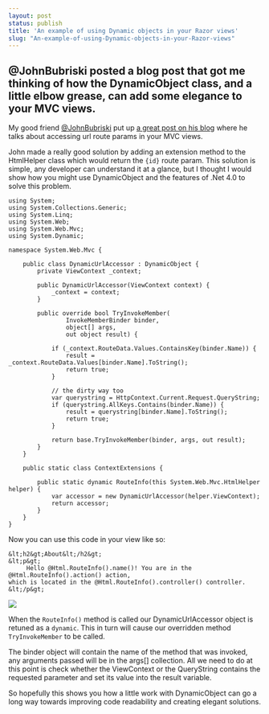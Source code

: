 ```yaml
---
layout: post
status: publish
title: 'An example of using Dynamic objects in your Razor views'
slug: "An-example-of-using-Dynamic-objects-in-your-Razor-views"
---
```


## @JohnBubriski posted a blog post that got me thinking of how the DynamicObject class, and a little elbow grease, can add some elegance to your MVC views.


My good friend [@JohnBubriski][1]  put up [a great post on his blog][2]  where he talks about accessing url route params in your MVC views.


John made a really good solution by adding an extension method to the HtmlHelper class which would return the `{id}` route param. This solution is simple, any developer can understand it at a glance, but I thought I would show how you might use DynamicObject and the features of .Net 4.0 to solve this problem.
    
    using System;
    using System.Collections.Generic;
    using System.Linq;
    using System.Web;
    using System.Web.Mvc;
    using System.Dynamic;
    
    namespace System.Web.Mvc {
    
        public class DynamicUrlAccessor : DynamicObject {
            private ViewContext _context;
            
            public DynamicUrlAccessor(ViewContext context) {
                _context = context;
            }
            
            public override bool TryInvokeMember(
                    InvokeMemberBinder binder, 
                    object[] args, 
                    out object result) {
    
                if (_context.RouteData.Values.ContainsKey(binder.Name)) {
                    result = _context.RouteData.Values[binder.Name].ToString();
                    return true;
                }
    
                // the dirty way too
                var querystring = HttpContext.Current.Request.QueryString;
                if (querystring.AllKeys.Contains(binder.Name)) {
                    result = querystring[binder.Name].ToString();
                    return true;
                }
                
                return base.TryInvokeMember(binder, args, out result);
            }
        }
    
        public static class ContextExtensions {
    
            public static dynamic RouteInfo(this System.Web.Mvc.HtmlHelper helper) {
                var accessor = new DynamicUrlAccessor(helper.ViewContext);
                return accessor;
            }
        }
    }
    



Now you can use this code in your view like so:


    
    &lt;h2&gt;About&lt;/h2&gt;
    &lt;p&gt;
         Hello @Html.RouteInfo().name()! You are in the @Html.RouteInfo().action() action, 
    which is located in the @Html.RouteInfo().controller() controller.
    &lt;/p&gt;
    



![][3] 


When the `RouteInfo()` method is called our DynamicUrlAccessor object is retuned as a `dynamic`. This in turn will cause our overridden method `TryInvokeMember` to be called.

The binder object will contain the name of the method that was invoked, any arguments passed will be in the args[] collection. All we need to do at this point is check whether the ViewContext or the QueryString contains the requested parameter and set its value into the result variable.


So hopefully this shows you how a little work with DynamicObject can go a long way towards improving code readability and creating elegant solutions.


  [1]: https://twitter.com/#!/JohnBubriski
  [2]: http://www.johnnycode.com/blog/2011/11/09/asp-net-mvc-extension-method-for-id-in-route
  [3]: http://content.screencast.com/users/codeimpossible/folders/Jing/media/456e1966-0970-4470-93a9-05789d98c8db/2011-11-09_2255.png
